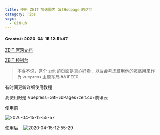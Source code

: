 ```yaml
---
title: 使用 ZEIT 加速国内 GitHubpage 的访问
category: Tips
tags:
  - GitHub
---
```


#### Created:  2020-04-15 12:51:47

[ZEIT 官网文档](https://zeit.co/docs)

[ZEIT 控制台](https://zeit.co/dashboard)

>不得不说，这个 zeit 的页面是真心好看，以后会考虑使用他的灵感用来作为 vuepress 主题布局
#A1FEE9

有时间更新详细使用教程

我使用的是 Vuepress+GitHubPages+zeit.co+腾讯云

使用前：

![2020-04-15-12-55-57](https://raw.githubusercontent.com/fengwei2002/Pictures_02/master/img/2020-04-15-12-55-57.png)

使用后：
![2020-04-15-12-55-29](https://raw.githubusercontent.com/fengwei2002/Pictures_02/master/img/2020-04-15-12-55-29.png)